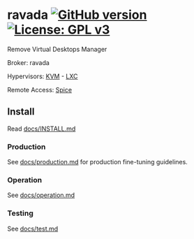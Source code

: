 # ravada [![GitHub version](https://img.shields.io/badge/version-0.1.1--beta-brightgreen.svg)](https://github.com/frankiejol/ravada/releases) [![License: GPL v3](https://img.shields.io/badge/License-GPL%20v3-blue.svg)](https://github.com/frankiejol/ravada/blob/master/LICENSE)

Remove Virtual Desktops Manager

Broker: ravada

Hypervisors: [KVM](http://www.linux-kvm.org/) - [LXC](https://linuxcontainers.org/)

Remote Access: [Spice](http://www.spice-space.org/)

## Install

Read [docs/INSTALL.md](https://github.com/frankiejol/ravada/blob/master/docs/INSTALL.md)


### Production

See [docs/production.md](https://github.com/frankiejol/ravada/blob/master/docs/production.md)
for production fine-tuning guidelines.

### Operation

See [docs/operation.md](https://github.com/frankiejol/ravada/blob/master/docs/operation.md)

### Testing

See [docs/test.md](https://github.com/frankiejol/ravada/blob/master/docs/test.md)
